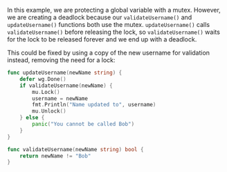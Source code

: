 In this example, we are protecting a global variable with a mutex. However, we are creating a deadlock because our `validateUsername()` and `updateUsername()` functions both use the mutex. `updateUsername()` calls `validateUsername()` before releasing the lock, so `validateUsername()` waits for the lock to be released forever and we end up with a deadlock.

This could be fixed by using a copy of the new username for validation instead, removing the need for a lock:

```go
func updateUsername(newName string) {
    defer wg.Done()
    if validateUsername(newName) {
	    mu.Lock()
        username = newName
	    fmt.Println("Name updated to", username)
	    mu.Unlock()
    } else {
		panic("You cannot be called Bob")
    }
}

func validateUsername(newName string) bool {
	return newName != "Bob"
}
```